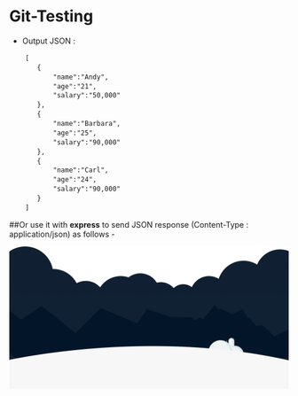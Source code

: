 # Git-Testing
- Output JSON : 
```diff
    [  
       {  
           "name":"Andy",  
           "age":"21",  
           "salary":"50,000"  
       },  
       {  
           "name":"Barbara",  
           "age":"25",  
           "salary":"90,000"  
       },  
       {  
           "name":"Carl",  
           "age":"24",  
           "salary":"90,000"  
       }  
    ]

```

##Or use it with **express** to send JSON response (Content-Type : application/json) as follows -


![picture](bottomBG.png)

